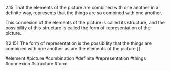 2.15 That the elements of the picture are combined with one another in a definite way, represents that the things are so combined with one another.

This connexion of the elements of the picture is called its structure, and the possibility of this structure is called the form of representation of the picture.

[[2.151 The form of representation is the possibility that the things are combined with one another as are the elements of the picture.]]

#element #picture #combination #definite #representation #things #connexion #structure #form 